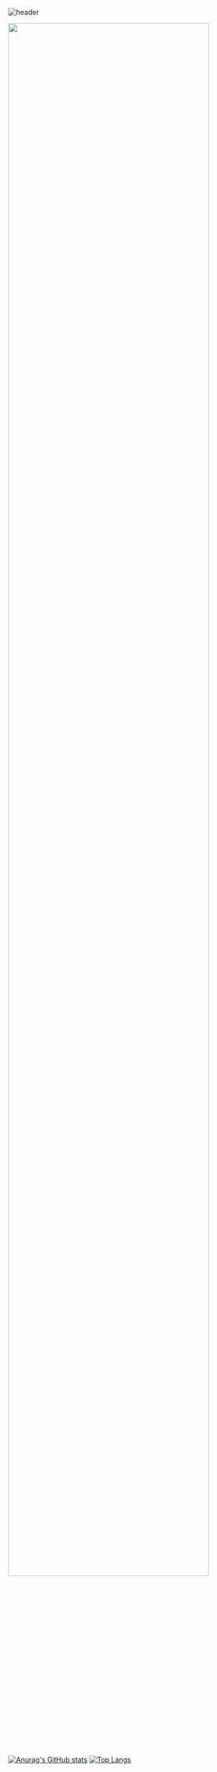 ![header](https://capsule-render.vercel.app/api?type=Wave&color=000000&height=300&section=header&text=Gone%20&fontSize=80&animation=twinkling&fontColor=ffffff&stroke=8A8988&strokeWidth=3)

<img width="90%" src= "https://user-images.githubusercontent.com/71643183/216723571-06c59f4f-c771-4b95-a9c5-0e962ee5b027.jpg">

[![Anurag's GitHub stats](https://github-readme-stats.vercel.app/api?username=lego404)](https://github.com/anuraghazra/github-readme-stats)
[![Top Langs](https://github-readme-stats.vercel.app/api/top-langs/?username=lego404)](https://github.com/anuraghazra/github-readme-stats)

<!--
**lego404/lego404** is a ✨ _special_ ✨ repository because its `README.md` (this file) appears on your GitHub profile.

Here are some ideas to get you started:

- 🔭 I’m currently working on ...
- 🌱 I’m currently learning ...
- 👯 I’m looking to collaborate on ...
- 🤔 I’m looking for help with ...
- 💬 Ask me about ...
- 📫 How to reach me: ...
- 😄 Pronouns: ...
- ⚡ Fun fact: ...
-->
